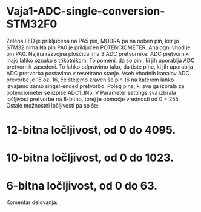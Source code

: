 # Vaja1-ADC-single-conversion-STM32F0
Zelena LED je priključena na PA5 pin, MODRA pa na noben pin, ker jo STM32 nima.Na pin PA0 je priključen POTENCIOMETER.
Analogni vhod je pin PA0.
Najina razvojna ploščica ima 3 ADC pretvornike.
ADC pretvorniki inajo lahko oznako s trikotnikom. To pomeni, da so pini, ki jih uporablja ADC pretvornik zasedeni.
To lahko odpravimo tako, da tiste pine, ki jih uporablja ADC pretvorba postavimo v resetirano stanje.
Vseh vhodnih kanalov ADC prevorbe je 15 oz. 16, če štejemo zraven še pin 16 na katerem lahko izvajamo samo singel-ended pretvorbo.
Poleg pina, ki sva ga izbrala za potenciometer se izpiše ADC1_IN5.
V Parameter settings sva izbrala ločljivost pretvorbe na 8-bitno, torej je območje vrednosti od 0 ÷ 255. Ostale možnostni ločljivosti pa so še: 
# 12-bitna ločljivost, od 0 do 4095.
# 10-bitna ločljivost, od 0 do 1023.
# 6-bitna ločljivost, od 0 do 63.
Komentar delovanja: 
